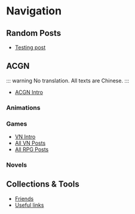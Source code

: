 <div id="generated-toc" style="display: none"></div>

# Navigation


## Random Posts

- [Testing post](/blog/test/)

## ACGN

::: warning
No translation. All texts are Chinese.
:::

- [ACGN Intro](/blog/acg/Intro/)

### Animations

### Games

- [VN Intro](/blog/acg/vn/Intro/)
- [All VN Posts](/blog/tag/VN/)
- [All RPG Posts](/blog/tag/rpg)

### Novels

## Collections & Tools

- [Friends](/blog/posts/collections/Friends/)
- [Useful links](/blog/posts/collections/Links/)
